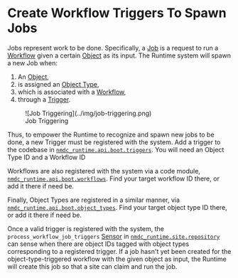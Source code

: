 # Create Workflow Triggers To Spawn Jobs

Jobs represent work to be done. Specifically, a [Job](https://api.dev.microbiomedata.org/docs#/jobs)
is a request to run a [Workflow](https://api.dev.microbiomedata.org/docs#/workflows) given a certain
[Object](https://api.dev.microbiomedata.org/docs#/objects) as its input. The Runtime system will
spawn a new Job when:

1. An [Object](https://api.dev.microbiomedata.org/docs#/objects),
2. is assigned an [Object Type](https://api.dev.microbiomedata.org/docs#/object_types),
3. which is associated with a [Workflow](https://api.dev.microbiomedata.org/docs#/workflows),
4. through a [Trigger](https://api.dev.microbiomedata.org/docs#/triggers).

<figure markdown style="max-width: 25em">
  ![Job Triggering](../img/job-triggering.png)
  <figcaption>Job Triggering</figcaption>
</figure>

Thus, to empower the Runtime to recognize and spawn new jobs to be done, a new Trigger must be
registered with the system. Add a trigger to the codebase in
[`nmdc_runtime.api.boot.triggers`](https://github.com/microbiomedata/nmdc-runtime/blob/main/nmdc_runtime/api/boot/triggers.py).
You will need an Object Type ID and a Workflow ID

Workflows are also registered with the system via a code module,
[`nmdc_runtime.api.boot.workflows`](https://github.com/microbiomedata/nmdc-runtime/blob/main/nmdc_runtime/api/boot/workflows.py).
Find your target workflow ID there, or add it there if need be.

Finally, Object Types are registered in a similar manner, via
[`nmdc_runtime.api.boot.object_types`](https://github.com/microbiomedata/nmdc-runtime/blob/main/nmdc_runtime/api/boot/object_types.py).
Find your target object type ID there, or add it there if need be.

Once a valid trigger is registered with the system, the `process_workflow_job_triggers`
[Sensor](https://docs.dagster.io/concepts/partitions-schedules-sensors/sensors) in
[`nmdc_runtime.site.repository`](https://github.com/microbiomedata/nmdc-runtime/blob/main/nmdc_runtime/site/repository.py)
can sense when there are object IDs tagged with object types corresponding to a registered trigger.
If a job hasn't yet been created for the object-type-triggered workflow with the given object as
input, the Runtime will create this job so that a site can claim and run the job.